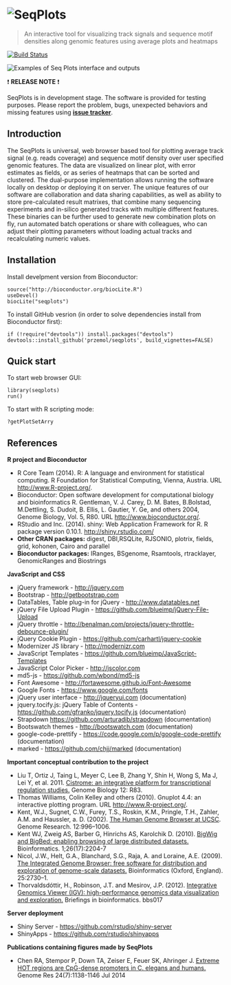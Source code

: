 ![SeqPlots](https://github.com/Przemol/seqplots/wiki/img/LogoSeqPlotsLabeled.png)
=================================================================================

> An interactive tool for visualizing track signals and sequence motif densities along genomic features using average plots and heatmaps

[![Build Status](https://travis-ci.org/Przemol/seqplots.svg?branch=master)](https://travis-ci.org/Przemol/seqplots)

![Examples of Seq Plots interface and outputs](https://github.com/Przemol/seqplots/wiki/img/00_IntroS.png)

:exclamation: **RELEASE NOTE** :exclamation:

SeqPlots is in development stage. The software is provided for testing purposes. Please report the problem, bugs, unexpected behaviors and missing features using [**issue tracker**](../issues).

Introduction
------------

The SeqPlots is universal, web browser based tool for plotting
average track signal (e.g. reads coverage) and sequence motif density over
user specified genomic features. The data are visualized on linear plot,
with error estimates as fields, or as series of heatmaps that can be sorted
and clustered. The dual-purpose implementation allows running the software
locally on desktop or deploying it on server. The unique features of our
software are collaboration and data sharing capabilities, as well as
ability to store pre-calculated result matrixes, that combine many
sequencing experiments and in-silico generated tracks with multiple
different features. These binaries can be further used to generate new
combination plots on fly, run automated batch operations or share with
colleagues, who can adjust their plotting parameters without loading actual
tracks and recalculating numeric values.

Installation
------------

Install develpment version from Bioconductor:

```{r}
source("http://bioconductor.org/biocLite.R")
useDevel()
biocLite("seqplots")
```

To install GitHub vesrion (in order to solve dependencies install from Bioconductor first):
```{r}
if (!require("devtools")) install.packages("devtools")
devtools::install_github('przemol/seqplots', build_vignettes=FALSE)
```

Quick start
-----------

To start web browser GUI:

```{r}
library(seqplots)
run()
```

To start with R scripting mode:

```{r}
?getPlotSetArry
```

References
----------

**R project and Bioconductor**

-   R Core Team (2014). R: A language and environment for statistical computing. R Foundation for Statistical Computing, Vienna, Austria. URL http://www.R-project.org/.
-   Bioconductor: Open software development for computational biology and bioinformatics R. Gentleman, V. J. Carey, D. M. Bates, B.Bolstad, M.Dettling, S. Dudoit, B. Ellis, L. Gautier, Y. Ge, and others 2004, Genome Biology, Vol. 5, R80.  URL http://www.bioconductor.org/.
- RStudio and Inc. (2014). shiny: Web Application Framework for R. R package version 0.10.1. http://shiny.rstudio.com/
- **Other CRAN packages:** digest, DBI,RSQLite, RJSONIO, plotrix, fields, grid, kohonen, Cairo and parallel
- **Bioconductor packages:** IRanges, BSgenome, Rsamtools, rtracklayer, GenomicRanges and Biostrings 

**JavaScript and CSS**

- jQuery framework - http://jquery.com
- Bootstrap - http://getbootstrap.com
- DataTables, Table plug-in for jQuery - http://www.datatables.net
- jQuery File Upload Plugin - https://github.com/blueimp/jQuery-File-Upload
- jQuery throttle - http://benalman.com/projects/jquery-throttle-debounce-plugin/
- jQuery Cookie Plugin - https://github.com/carhartl/jquery-cookie
- Modernizer JS library - http://modernizr.com
- JavaScript Templates - https://github.com/blueimp/JavaScript-Templates
- JavaScript Color Picker - http://jscolor.com
- md5-js - https://github.com/wbond/md5-js
- Font Awesome - http://fortawesome.github.io/Font-Awesome
- Google Fonts - https://www.google.com/fonts
- jQuery user interface - http://jqueryui.com (documentation)
- jquery.tocify.js: jQuery Table of Contents - https://github.com/gfranko/jquery.tocify.js (documentation)
- Strapdown https://github.com/arturadib/strapdown (documentation)
- Bootswatch themes - http://bootswatch.com (documentation)
- google-code-prettify - https://code.google.com/p/google-code-prettify (documentation)
- marked - https://github.com/chjj/marked (documentation)

**Important conceptual contribution to the project**

- Liu T, Ortiz J, Taing L, Meyer C, Lee B, Zhang Y, Shin H, Wong S, Ma J, Lei Y, et al. 2011. [Cistrome: an integrative platform for transcriptional regulation studies.](http://www.ncbi.nlm.nih.gov/pubmed/21859476) Genome Biology 12: R83.
- Thomas Williams, Colin Kelley and others (2010). Gnuplot 4.4: an interactive plotting program. URL http://www.R-project.org/.
- Kent, W.J., Sugnet, C.W., Furey, T.S., Roskin, K.M., Pringle, T.H., Zahler, A.M. and Haussler, a. D. (2002). [The Human Genome Browser at UCSC](http://www.ncbi.nlm.nih.gov/pubmed/12045153). Genome Research. 12:996–1006.
- Kent WJ, Zweig AS, Barber G, Hinrichs AS, Karolchik D. (2010). [BigWig and BigBed: enabling browsing of large distributed datasets.](http://www.ncbi.nlm.nih.gov/pubmed/20639541) Bioinformatics. 1;26(17):2204-7
- Nicol, J.W., Helt, G.A., Blanchard, S.G., Raja, A. and Loraine, A.E. (2009). [The Integrated Genome Browser: free software for distribution and exploration of genome-scale datasets.](http://www.ncbi.nlm.nih.gov/pubmed/19654113) Bioinformatics (Oxford, England). 25:2730–1.
- Thorvaldsdóttir, H., Robinson, J.T. and Mesirov, J.P. (2012). [Integrative Genomics Viewer (IGV): high-performance genomics data visualization and exploration.](http://www.ncbi.nlm.nih.gov/pubmed/22517427) Briefings in bioinformatics. bbs017


**Server deployment**

- Shiny Server - https://github.com/rstudio/shiny-server
- ShinyApps - https://github.com/rstudio/shinyapps


**Publications containing figures made by SeqPlots**

- Chen RA, Stempor P, Down TA, Zeiser E, Feuer SK, Ahringer J. [Extreme HOT regions are CpG-dense promoters in C. elegans and humans.](http://www.ncbi.nlm.nih.gov/pubmed/24653213) Genome Res 24(7):1138-1146 Jul 2014
